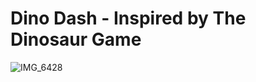 # Dino Dash - Inspired by The Dinosaur Game
![IMG_6428](https://github.com/user-attachments/assets/e138cff7-552a-4f10-a442-7bb4d3ab342d)
